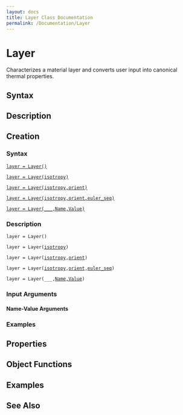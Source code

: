 ```yaml
---
layout: docs
title: Layer Class Documentation
permalink: /Documentation/Layer
---
```


# Layer

Characterizes a material layer and converts user input into canonical thermal properties.

## Syntax

## Description

## Creation

### Syntax

[`layer = Layer()`](#d1)

[`layer = Layer(isotropy)`](#d2)

[`layer = Layer(isotropy,orient)`](#d3)

[`layer = Layer(isotropy,orient,euler_seq)`](#d4)

[`layer = Layer(___,Name,Value)`](#d5)

### Description

<a id="d1"></a>
`layer = Layer()`

<a id="d2"></a>
`layer = Layer(`[`isotropy`](#i1)`)`

<a id="d3"></a>
`layer = Layer(`[`isotropy`](#i1)`,`[`orient`](#i2)`)`

<a id="d4"></a>
`layer = Layer(`[`isotropy`](#i1)`,`[`orient`](#i2)`,`[`euler_seq`](#i3)`)`

<a id="d5"></a>
`layer = Layer(___,`[`Name,Value`](#i3)`)`

### Input Arguments
<a id="i1"></a>
<a id="i2"></a>
<a id="i3"></a>

#### Name-Value Arguments

### Examples


## Properties

## Object Functions

## Examples

## See Also
